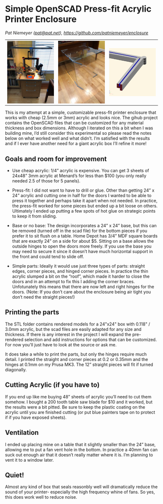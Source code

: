 
# Simple OpenSCAD Press-fit Acrylic Printer Enclosure
_Pat Niemeyer (pat@pat.net), https://github.com/patniemeyer/enclosure_

<table>
  <tr>
    <th>
      <img src="Media/box1.jpg" width="220"/>
    </th>
    <th>
      <img src="Media/doors3.jpg" width="220"/>
    </th>
    <th>
    <img src="Media/shot7.png" width="220"/>
    </th>
  </tr>
</table>

This is my attempt at a simple, customizable press-fit printer enclosure that works with cheap (2.5mm or 3mm) acrylic and looks nice. The gihub project contains the OpenSCAD files that can be customized for any material thickness and box dimensions. Although I iterated on this a bit when I was building mine, I’d still consider this experimental so please read the notes below on what worked well and what didn’t.  I’m satisfied with the results and if I ever have another need for a giant acrylic box I’ll refine it more!

## Goals and room for improvement

* Use cheap acrylic:  1/4” acrylic is expensive.   You can get 3 sheets of 24x48” 3mm acrylic at Menard’s for less than $100 (you only really needed 2.5 of those for 5 panels). 

* Press-fit:  I did not want to have to drill or glue.  Other than getting 24” x 24” acrylic and cutting one in half for the doors I wanted to be able to press it together and perhaps take it apart when not needed.  In practice, the press-fit worked for some pieces but ended up a bit loose on others.  Ultimately I ended up putting a few spots of hot glue on strategic points to keep it from sliding.

* Base or no base:  The design incorporates a 24” x 24” base, but this can be removed (turned off in the scad file) for the bottom pieces if you prefer it to sit flush on a table.  Home Depot has 3/4” MDF square boards that are exactly 24” on a side for about $5. Sitting on a base allows the outside hinges to open the doors more freely.   If you use the base you may need to secure it since it doesn’t have much horizontal support in the front and could tend to slide off.

* Simple parts: Ideally it would use just three types of parts: straight edges, corner pieces, and hinged corner pieces.  In practice the thin acrylic slumped a bit on the “roof”, which made it harder to close the doors and in an attempt to fix this I adding the corner braces.  Unfotunately this means that there are now left and right hinges for the doors.   (Note: If you don’t care about the enclosure being air tight you don’t need the straight pieces!)

## Printing the parts 

The STL folder contains rendered models for a 24"x24" box with 0.118" / 3.0mm acrylic, but the scad files are easily adapted for any size and thickness.  If there is any interest in the project I will expand the pre-rendered selection and add instructions for options that can be customized. For now you'll just have to look at the source or ask me.

It does take a while to print the parts, but only the hinges require much detail.  I printed the straight and corner pieces at 0.2 or 0.35mm and the hinges at 0.1mm on my Prusa MK3.  The 12” straight pieces will fit if turned diagonally.

## Cutting Acrylic (if you have to) 
If you end up like me buying 48” sheets of acrylic you’ll need to cut them somehow.  I bought a 200 tooth table saw blade for $10 and it worked, but the results were a bit pitted.  Be sure to keep the plastic coating on the acrylic until you are finished cutting (or put blue painters tape on to protect if if you have exposed sheets).

## Ventilation 
I ended up placing mine on a table that it slightly smaller than the 24” base, allowing me to put a fan vent hole in the bottom.  In practice a 40mm fan can suck out enough air that it doesn’t really matter where it is.  I’m planning to vent it to a window later.

## Quiet!
Almost any kind of box that seals reasonbly well will dramatically reduce the sound of your printer- especially the high frequency whine of fans.  So yes, this does work well to reduce noise.




